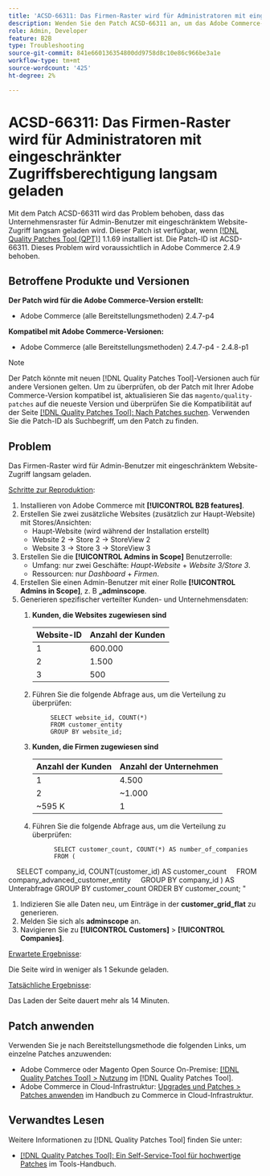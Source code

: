 ```yaml
---
title: 'ACSD-66311: Das Firmen-Raster wird für Administratoren mit eingeschränkter Zugriffsberechtigung langsam geladen'
description: Wenden Sie den Patch ACSD-66311 an, um das Adobe Commerce-Problem zu beheben, bei dem das Unternehmensraster für Admin-Benutzer mit eingeschränktem Website-Zugriff langsam geladen wird.
role: Admin, Developer
feature: B2B
type: Troubleshooting
source-git-commit: 841e660136354800dd9758d8c10e86c966be3a1e
workflow-type: tm+mt
source-wordcount: '425'
ht-degree: 2%

---
```



# ACSD-66311: Das Firmen-Raster wird für Administratoren mit eingeschränkter Zugriffsberechtigung langsam geladen

Mit dem Patch ACSD-66311 wird das Problem behoben, dass das Unternehmensraster für Admin-Benutzer mit eingeschränktem Website-Zugriff langsam geladen wird. Dieser Patch ist verfügbar, wenn [[!DNL Quality Patches Tool (QPT)]](/help/tools/quality-patches-tool/quality-patches-tool-to-self-serve-quality-patches.md) 1.1.69 installiert ist. Die Patch-ID ist ACSD-66311. Dieses Problem wird voraussichtlich in Adobe Commerce 2.4.9 behoben.

## Betroffene Produkte und Versionen

**Der Patch wird für die Adobe Commerce-Version erstellt:**

* Adobe Commerce (alle Bereitstellungsmethoden) 2.4.7-p4

**Kompatibel mit Adobe Commerce-Versionen:**

* Adobe Commerce (alle Bereitstellungsmethoden) 2.4.7-p4 - 2.4.8-p1

>[!NOTE]
>
>Der Patch könnte mit neuen [!DNL Quality Patches Tool]-Versionen auch für andere Versionen gelten. Um zu überprüfen, ob der Patch mit Ihrer Adobe Commerce-Version kompatibel ist, aktualisieren Sie das `magento/quality-patches` auf die neueste Version und überprüfen Sie die Kompatibilität auf der Seite [[!DNL Quality Patches Tool]: Nach Patches suchen](https://experienceleague.adobe.com/tools/commerce-quality-patches/index.html?lang=de). Verwenden Sie die Patch-ID als Suchbegriff, um den Patch zu finden.

## Problem

Das Firmen-Raster wird für Admin-Benutzer mit eingeschränktem Website-Zugriff langsam geladen.

<u>Schritte zur Reproduktion</u>:

1. Installieren von Adobe Commerce mit **[!UICONTROL B2B features]**.
1. Erstellen Sie zwei zusätzliche Websites (zusätzlich zur Haupt-Website) mit Stores/Ansichten:
   * Haupt-Website (wird während der Installation erstellt)
   * Website 2 → Store 2 → StoreView 2
   * Website 3 → Store 3 → StoreView 3
1. Erstellen Sie die **[!UICONTROL Admins in Scope]** Benutzerrolle:
   * Umfang: nur zwei Geschäfte: *Haupt-Website* + *Website 3/Store 3*.
   * Ressourcen: nur *Dashboard* + *Firmen*.
1. Erstellen Sie einen Admin-Benutzer mit einer Rolle **[!UICONTROL Admins in Scope]**, z. B **„adminscope**.
1. Generieren spezifischer verteilter Kunden- und Unternehmensdaten:
   1. **Kunden, die Websites zugewiesen sind**

      | Website-ID | Anzahl der Kunden |
      |------------|---------------------|
      | 1 | 600.000 |
      | 2 | 1.500 |
      | 3 | 500 |


   1. Führen Sie die folgende Abfrage aus, um die Verteilung zu überprüfen:

      ```
           SELECT website_id, COUNT(*) 
           FROM customer_entity 
           GROUP BY website_id; 
      ```

   1. **Kunden, die Firmen zugewiesen sind**

      | Anzahl der Kunden | Anzahl der Unternehmen |
      |---------------------|---------------------|
      | 1 | 4.500 |
      | 2 | ~1.000 |
      | ~595 K | 1 |

   1. Führen Sie die folgende Abfrage aus, um die Verteilung zu überprüfen:

      ```
            SELECT customer_count, COUNT(*) AS number_of_companies
            FROM (
      
            SELECT company_id, COUNT(customer_id) AS customer_count
            FROM company_advanced_customer_entity
            GROUP BY company_id
) AS Unterabfrage
GROUP BY customer_count
ORDER BY customer_count;
&quot;

1. Indizieren Sie alle Daten neu, um Einträge in der **customer_grid_flat** zu generieren.
1. Melden Sie sich als **adminscope** an.
1. Navigieren Sie zu **[!UICONTROL Customers]** > **[!UICONTROL Companies]**.

<u>Erwartete Ergebnisse</u>:

Die Seite wird in weniger als 1 Sekunde geladen.

<u>Tatsächliche Ergebnisse</u>:

Das Laden der Seite dauert mehr als 14 Minuten.

## Patch anwenden

Verwenden Sie je nach Bereitstellungsmethode die folgenden Links, um einzelne Patches anzuwenden:

* Adobe Commerce oder Magento Open Source On-Premise: [[!DNL Quality Patches Tool] > Nutzung](/help/tools/quality-patches-tool/usage.md) im [!DNL Quality Patches Tool].
* Adobe Commerce in Cloud-Infrastruktur: [Upgrades und Patches > Patches anwenden](https://experienceleague.adobe.com/docs/commerce-cloud-service/user-guide/develop/upgrade/apply-patches.html?lang=de) im Handbuch zu Commerce in Cloud-Infrastruktur.

## Verwandtes Lesen

Weitere Informationen zu [!DNL Quality Patches Tool] finden Sie unter:

* [[!DNL Quality Patches Tool]: Ein Self-Service-Tool für hochwertige Patches](/help/tools/quality-patches-tool/quality-patches-tool-to-self-serve-quality-patches.md) im Tools-Handbuch.
